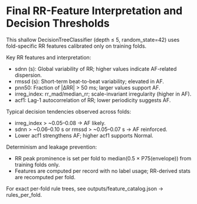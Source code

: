 # Final RR-Feature Interpretation and Decision Thresholds

This shallow DecisionTreeClassifier (depth ≤ 5, random_state=42) uses fold-specific RR features calibrated only on training folds.

Key RR features and interpretation:
- sdnn (s): Global variability of RR; higher values indicate AF-related dispersion.
- rmssd (s): Short-term beat-to-beat variability; elevated in AF.
- pnn50: Fraction of |ΔRR| > 50 ms; larger values support AF.
- irreg_index: rr_mad/median_rr; scale-invariant irregularity (higher in AF).
- acf1: Lag-1 autocorrelation of RR; lower periodicity suggests AF.

Typical decision tendencies observed across folds:
- irreg_index > ~0.05–0.08 → AF likely.
- sdnn > ~0.06–0.10 s or rmssd > ~0.05–0.07 s → AF reinforced.
- Lower acf1 strengthens AF; higher acf1 supports Normal.

Determinism and leakage prevention:
- RR peak prominence is set per fold to median(0.5 × P75(envelope)) from training folds only.
- Features are computed per record with no label usage; RR-derived stats are recomputed per fold.

For exact per-fold rule trees, see outputs/feature_catalog.json → rules_per_fold.